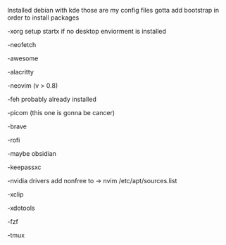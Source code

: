 Installed debian with kde
those are my config files
gotta add bootstrap in order to install packages


-xorg setup startx if no desktop enviorment is installed

-neofetch

-awesome

-alacritty

-neovim (v > 0.8)

-feh probably already installed

-picom (this one is gonna be cancer)

-brave

-rofi

-maybe obsidian

-keepassxc

-nvidia drivers add nonfree to -> nvim /etc/apt/sources.list 

-xclip

-xdotools

-fzf

-tmux


